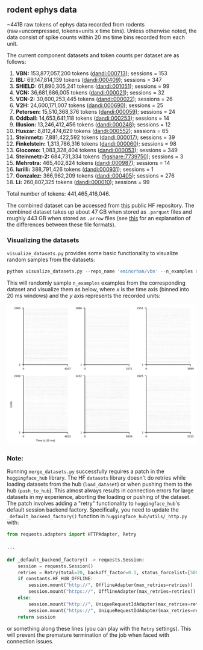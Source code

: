 ## rodent ephys data

~441B raw tokens of ephys data recorded from rodents (raw=uncompressed, tokens=units x time bins). Unless otherwise noted, the data consist of spike counts within 20 ms time bins recorded from each unit.

The current component datasets and token counts per dataset are as follows:

1. **VBN:** 153,877,057,200 tokens ([dandi:000713](https://dandiarchive.org/dandiset/000713)); sessions = 153
2. **IBL:** 69,147,814,139 tokens ([dandi:000409](https://dandiarchive.org/dandiset/000409)); sessions = 347
3. **SHIELD:** 61,890,305,241 tokens ([dandi:001051](https://dandiarchive.org/dandiset/001051)); sessions = 99
4. **VCN:** 36,681,686,005 tokens ([dandi:000021](https://dandiarchive.org/dandiset/000021)); sessions = 32
5. **VCN-2:** 30,600,253,445 tokens ([dandi:000022](https://dandiarchive.org/dandiset/000022)); sessions = 26
6. **V2H:** 24,600,171,007 tokens ([dandi:000690](https://dandiarchive.org/dandiset/000690)); sessions = 25
7. **Petersen:** 15,510,368,376 tokens ([dandi:000059](https://dandiarchive.org/dandiset/000059)); sessions = 24
8. **Oddball:** 14,653,641,118 tokens ([dandi:000253](https://dandiarchive.org/dandiset/000253)); sessions = 14
9. **Illusion:** 13,246,412,456 tokens ([dandi:000248](https://dandiarchive.org/dandiset/000248)); sessions = 12
10. **Huszar:** 8,812,474,629 tokens ([dandi:000552](https://dandiarchive.org/dandiset/000552)); sessions = 65
11. **Steinmetz:** 7,881,422,592 tokens ([dandi:000017](https://dandiarchive.org/dandiset/000017)); sessions = 39
12. **Finkelstein:** 1,313,786,316 tokens ([dandi:000060](https://dandiarchive.org/dandiset/000060)); sessions = 98
13. **Giocomo:** 1,083,328,404 tokens ([dandi:000053](https://dandiarchive.org/dandiset/000053)); sessions = 349
14. **Steinmetz-2:** 684,731,334 tokens ([figshare:7739750](https://figshare.com/articles/dataset/Eight-probe_Neuropixels_recordings_during_spontaneous_behaviors/7739750)); sessions = 3
15. **Mehrotra:** 465,402,824 tokens ([dandi:000987](https://dandiarchive.org/dandiset/000987)); sessions = 14
16. **Iurilli:** 388,791,426 tokens ([dandi:000931](https://dandiarchive.org/dandiset/000931)); sessions = 1
17. **Gonzalez:** 366,962,209 tokens ([dandi:000405](https://dandiarchive.org/dandiset/000405)); sessions = 276
18. **Li:** 260,807,325 tokens ([dandi:000010](https://dandiarchive.org/dandiset/000010)); sessions = 99

Total number of tokens: 441,465,416,046. 

The combined dataset can be accessed from [this](https://huggingface.co/datasets/eminorhan/neural-bench-rodent) public HF repository. The combined dataset takes up about 47 GB when stored as `.parquet` files and roughly 443 GB when stored as `.arrow` files (see [this](https://stackoverflow.com/a/56481636) for an explanation of the differences between these file formats).

### Visualizing the datasets
`visualize_datasets.py` provides some basic functionality to visualize random samples from the datasets:
```python
python visualize_datasets.py --repo_name 'eminorhan/vbn' --n_examples 6
```
This will randomly sample `n_examples` examples from the corresponding dataset and visualize them as below, where *x* is the time axis (binned into 20 ms windows) and the *y* axis represents the recorded units:

![](assets/vbn.jpg)

### Note:
Running `merge_datasets.py` successfully requires a patch in the `huggingface_hub` library. The HF `datasets` library doesn't do retries while loading datasets from the hub (`load_dataset`) or when pushing them to the hub (`push_to_hub`). This almost always results in connection errors for large datasets in my experience, aborting the loading or pushing of the dataset. The patch involves adding a "retry" functionality to `huggingface_hub`'s default session backend factory. Specifically, you need to update the `_default_backend_factory()` function in `huggingface_hub/utils/_http.py` with:
```python
from requests.adapters import HTTPAdapter, Retry

...

def _default_backend_factory() -> requests.Session:
    session = requests.Session()
    retries = Retry(total=20, backoff_factor=0.1, status_forcelist=[500, 502, 503, 504])
    if constants.HF_HUB_OFFLINE:
        session.mount("http://", OfflineAdapter(max_retries=retries))
        session.mount("https://", OfflineAdapter(max_retries=retries))
    else:
        session.mount("http://", UniqueRequestIdAdapter(max_retries=retries))
        session.mount("https://", UniqueRequestIdAdapter(max_retries=retries))
    return session
```  
or something along these lines (you can play with the `Retry` settings). This will prevent the premature termination of the job when faced with connection issues. 